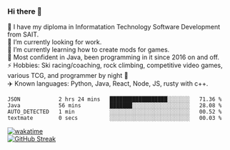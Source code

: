 ### Hi there 👋  
🏫 I have my diploma in Informatation Technology Software Development from SAIT.  
🔭 I’m currently looking for work.  
🌱 I’m currently learning how to create mods for games.  
💬 Most confident in Java, been programming in it since 2016 on and off.    
⚡ Hobbies: Ski racing/coaching, rock climbing, competitive video games, various TCG, and programmer by night 🦉    
✈️ Known languages: Python, Java, React, Node, JS, rusty with c++.   

<!--START_SECTION:waka-->

```text
JSON            2 hrs 24 mins   ██████████████████░░░░░░░   71.36 %
Java            56 mins         ███████░░░░░░░░░░░░░░░░░░   28.08 %
AUTO_DETECTED   1 min           ░░░░░░░░░░░░░░░░░░░░░░░░░   00.52 %
textmate        0 secs          ░░░░░░░░░░░░░░░░░░░░░░░░░   00.03 %
```

<!--END_SECTION:waka-->
[![wakatime](https://wakatime.com/badge/user/0faaefc2-6c25-440d-9987-812d347cadb8.svg)](https://wakatime.com/@0faaefc2-6c25-440d-9987-812d347cadb8)  
[![GitHub Streak](http://github-readme-streak-stats.herokuapp.com?user=liamandaidan&theme=radical&date_format=M%20j%5B%2C%20Y%5D)](https://git.io/streak-stats)
